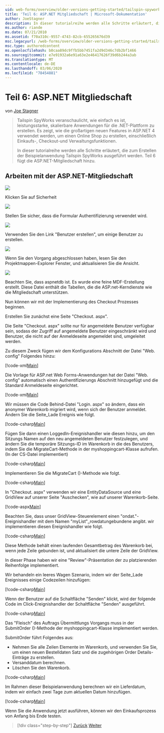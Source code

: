 ```yaml
---
uid: web-forms/overview/older-versions-getting-started/tailspin-spyworks/tailspin-spyworks-part-6
title: 'Teil 6: ASP.NET Mitgliedschaft | Microsoft-Dokumentation'
author: JoeStagner
description: In dieser tutorialreihe werden alle Schritte erläutert, die zum Erstellen der Beispielanwendung Tailspin SpyWorks ausgeführt werden. Teil 6 fügt die ASP.NET-Mitgliedschaft hinzu.
ms.author: riande
ms.date: 07/21/2010
ms.assetid: f70a310c-9557-4743-82cb-655265676d39
msc.legacyurl: /web-forms/overview/older-versions-getting-started/tailspin-spyworks/tailspin-spyworks-part-6
msc.type: authoredcontent
ms.openlocfilehash: b0caa89dc9ffb5bb7451fa2d9d346c7db2bf1466
ms.sourcegitcommit: e7e91932a6e91a63e2e46417626f39d6b244a3ab
ms.translationtype: MT
ms.contentlocale: de-DE
ms.lasthandoff: 03/06/2020
ms.locfileid: "78454881"
---
```

# <a name="part-6-aspnet-membership"></a>Teil 6: ASP.NET Mitgliedschaft

von [Joe Stagner](https://github.com/JoeStagner)

> Tailspin SpyWorks veranschaulicht, wie einfach es ist, leistungsstarke, skalierbare Anwendungen für die .NET-Plattform zu erstellen. Es zeigt, wie die großartigen neuen Features in ASP.NET 4 verwendet werden, um einen Online Shop zu erstellen, einschließlich Einkaufs-, Checkout-und Verwaltungsfunktionen.
> 
> In dieser tutorialreihe werden alle Schritte erläutert, die zum Erstellen der Beispielanwendung Tailspin SpyWorks ausgeführt werden. Teil 6 fügt die ASP.NET-Mitgliedschaft hinzu.

## <a id="_Toc260221672"></a>Arbeiten mit der ASP.NET-Mitgliedschaft

![](tailspin-spyworks-part-6/_static/image1.png)

Klicken Sie auf Sicherheit

![](tailspin-spyworks-part-6/_static/image1.jpg)

Stellen Sie sicher, dass die Formular Authentifizierung verwendet wird.

![](tailspin-spyworks-part-6/_static/image2.jpg)

Verwenden Sie den Link "Benutzer erstellen", um einige Benutzer zu erstellen.

![](tailspin-spyworks-part-6/_static/image3.jpg)

Wenn Sie den Vorgang abgeschlossen haben, lesen Sie den Projektmappen-Explorer Fenster, und aktualisieren Sie die Ansicht.

![](tailspin-spyworks-part-6/_static/image2.png)

Beachten Sie, dass aspnetdb ist. Es wurde eine feine MDF-Erstellung erstellt. Diese Datei enthält die Tabellen, die die ASP.net-Kerndienste wie die Mitgliedschaft unterstützen.

Nun können wir mit der Implementierung des Checkout Prozesses beginnen.

Erstellen Sie zunächst eine Seite "Checkout. aspx".

Die Seite "Checkout. aspx" sollte nur für angemeldete Benutzer verfügbar sein, sodass der Zugriff auf angemeldete Benutzer eingeschränkt wird und Benutzer, die nicht auf der Anmeldeseite angemeldet sind, umgeleitet werden.

Zu diesem Zweck fügen wir dem Konfigurations Abschnitt der Datei "Web. config" Folgendes hinzu:

[!code-xml[Main](tailspin-spyworks-part-6/samples/sample1.xml)]

Die Vorlage für ASP.net Web Forms-Anwendungen hat der Datei "Web. config" automatisch einen Authentifizierungs Abschnitt hinzugefügt und die Standard Anmeldeseite eingerichtet.

[!code-xml[Main](tailspin-spyworks-part-6/samples/sample2.xml)]

Wir müssen die Code Behind-Datei "Login. aspx" so ändern, dass ein anonymer Warenkorb migriert wird, wenn sich der Benutzer anmeldet. Ändern Sie die Seite\_Lade Ereignis wie folgt.

[!code-csharp[Main](tailspin-spyworks-part-6/samples/sample3.cs)]

Fügen Sie dann einen LoggedIn-Ereignishandler wie diesen hinzu, um den Sitzungs Namen auf den neu angemeldeten Benutzer festzulegen, und ändern Sie die temporäre Sitzungs-ID im Warenkorb in die des Benutzers, indem Sie die MigrateCart-Methode in der myshoppingcart-Klasse aufrufen. (In der CS-Datei implementiert)

[!code-csharp[Main](tailspin-spyworks-part-6/samples/sample4.cs)]

Implementieren Sie die MigrateCart ()-Methode wie folgt.

[!code-csharp[Main](tailspin-spyworks-part-6/samples/sample5.cs)]

In "Checkout. aspx" verwenden wir eine EntityDataSource und eine GridView auf unserer Seite "Auschecken", wie auf unserer Warenkorb-Seite.

[!code-aspx[Main](tailspin-spyworks-part-6/samples/sample6.aspx)]

Beachten Sie, dass unser GridView-Steuerelement einen "ondat."-Ereignishandler mit dem Namen "myList"\_rowdatungebundene angibt. wir implementieren diesen Ereignishandler wie folgt.

[!code-csharp[Main](tailspin-spyworks-part-6/samples/sample7.cs)]

Diese Methode behält einen laufenden Gesamtbetrag des Warenkorb bei, wenn jede Zeile gebunden ist, und aktualisiert die untere Zeile der GridView.

In dieser Phase haben wir eine "Review"-Präsentation der zu platzierenden Reihenfolge implementiert.

Wir behandeln ein leeres Wagen Szenario, indem wir der Seite\_Lade Ereignisses einige Codezeilen hinzufügen:

[!code-csharp[Main](tailspin-spyworks-part-6/samples/sample8.cs)]

Wenn der Benutzer auf die Schaltfläche "Senden" klickt, wird der folgende Code im Click-Ereignishandler der Schaltfläche "Senden" ausgeführt.

[!code-csharp[Main](tailspin-spyworks-part-6/samples/sample9.cs)]

Das "Fleisch" des Auftrags Übermittlungs Vorgangs muss in der SubmitOrder ()-Methode der myshoppingcart-Klasse implementiert werden.

SubmitOrder führt Folgendes aus:

- Nehmen Sie alle Zeilen Elemente im Warenkorb, und verwenden Sie Sie, um einen neuen Bestelldaten Satz und die zugehörigen Order Details-Einträge zu erstellen.
- Versanddatum berechnen.
- Löschen Sie den Warenkorb.

[!code-csharp[Main](tailspin-spyworks-part-6/samples/sample10.cs)]

Im Rahmen dieser Beispielanwendung berechnen wir ein Lieferdatum, indem wir einfach zwei Tage zum aktuellen Datum hinzufügen.

[!code-csharp[Main](tailspin-spyworks-part-6/samples/sample11.cs)]

Wenn Sie die Anwendung jetzt ausführen, können wir den Einkaufsprozess von Anfang bis Ende testen.

> [!div class="step-by-step"]
> [Zurück](tailspin-spyworks-part-5.md)
> [Weiter](tailspin-spyworks-part-7.md)
